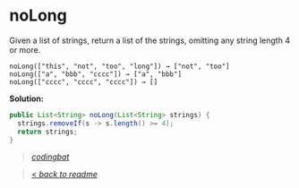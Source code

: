 # noLong

Given a list of strings, return a list of the strings, omitting any string length 4 or more.

```
noLong(["this", "not", "too", "long"]) → ["not", "too"]
noLong(["a", "bbb", "cccc"]) → ["a", "bbb"]
noLong(["cccc", "cccc", "cccc"]) → []
```

**Solution:**

```java
public List<String> noLong(List<String> strings) {
  strings.removeIf(s -> s.length() >= 4);
  return strings;
}
```

> _[codingbat](https://codingbat.com/prob/p194496)_

> [< _back to readme_](FINDREPLACEREADME)